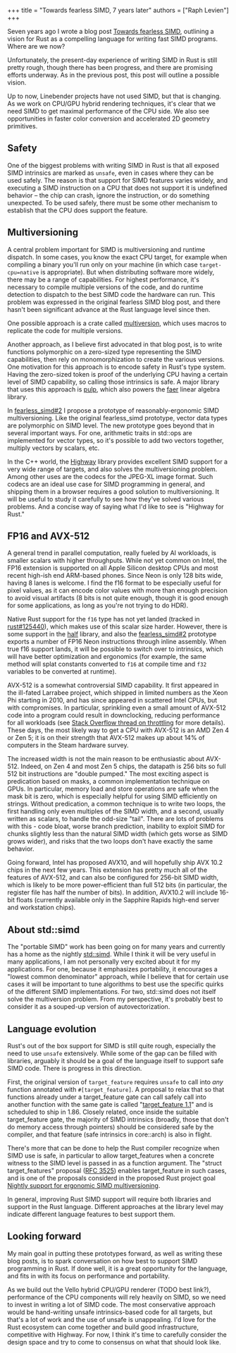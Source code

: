 +++
title = "Towards fearless SIMD, 7 years later"
authors = ["Raph Levien"]
+++

Seven years ago I wrote a blog post [Towards fearless SIMD], outlining a vision for Rust as a compelling language for writing fast SIMD programs.
Where are we now?

Unfortunately, the present-day experience of writing SIMD in Rust is still pretty rough, though there has been progress, and there are promising efforts underway.
As in the previous post, this post will outline a possible vision.

Up to now, Linebender projects have not used SIMD, but that is changing.
As we work on CPU/GPU hybrid rendering techniques, it's clear that we need SIMD to get maximal performance of the CPU side.
We also see opportunities in faster color conversion and accelerated 2D geometry primitives.

## Safety

One of the biggest problems with writing SIMD in Rust is that all exposed SIMD intrinsics are marked as `unsafe`, even in cases where they can be used safely.
The reason is that support for SIMD features varies widely, and executing a SIMD instruction on a CPU that does not support it is undefined behavior – the chip can crash, ignore the instruction, or do something unexpected.
To be used safely, there must be some other mechanism to establish that the CPU does support the feature.

## Multiversioning

A central problem important for SIMD is multiversioning and runtime dispatch.
In some cases, you know the exact CPU target, for example when compiling a binary you'll run only on your machine (in which case `target-cpu=native` is appropriate).
But when distributing software more widely, there may be a range of capabilities.
For highest performance, it's necessary to compile multiple versions of the code, and do runtime detection to dispatch to the best SIMD code the hardware can run.
This problem was expressed in the original fearless SIMD blog post, and there hasn't been significant advance at the Rust language level since then.

One possible approach is a crate called [multiversion], which uses macros to replicate the code for multiple versions.

Another approach, as I believe first advocated in that blog post, is to write functions polymorphic on a zero-sized type representing the SIMD capabilities, then rely on monomorphization to create the various versions.
One motivation for this approach is to encode safety in Rust's type system.
Having the zero-sized token is proof of the underlying CPU having a certain level of SIMD capability, so calling those intrinsics is safe.
A major library that uses this approach is [pulp], which also powers the [faer] linear algebra library.

In [fearless_simd#2] I propose a prototype of reasonably-ergonomic SIMD multiversioning.
Like the original fearless_simd prototype, vector data types are polymorphic on SIMD level.
The new prototype goes beyond that in several important ways.
For one, arithmetic traits in std::ops are implemented for vector types, so it's possible to add two vectors together, multiply vectors by scalars, etc.

In the C++ world, the [Highway] library provides excellent SIMD support for a very wide range of targets, and also solves the multiversioning problem.
Among other uses are the codecs for the JPEG-XL image format.
Such codecs are an ideal use case for SIMD programming in general, and shipping them in a browser requires a good solution to multiversioning.
It will be useful to study it carefully to see how they've solved various problems.
And a concise way of saying what I'd like to see is "Highway for Rust."

## FP16 and AVX-512

A general trend in parallel computation, really fueled by AI workloads, is smaller scalars with higher throughputs.
While not yet common on Intel, the FP16 extension is supported on all Apple Silicon desktop CPUs and most recent high-ish end ARM-based phones.
Since Neon is only 128 bits wide, having 8 lanes is welcome.
I find the f16 format to be especially useful for pixel values, as it can encode color values with more than enough precision to avoid visual artifacts (8 bits is not quite enough, though it is good enough for some applications, as long as you're not trying to do HDR).

Native Rust support for the `f16` type has not yet landed (tracked in [rust#125440]), which makes use of this scalar size harder.
However, there is some support in the [half] library, and also the [fearless_simd#2] prototype exports a number of FP16 Neon instructions through inline assembly.
When true f16 support lands, it will be possible to switch over to intrinsics, which will have better optimization and ergonomics (for example, the same method will splat constants converted to `f16` at compile time and `f32` variables to be converted at runtime).

AVX-512 is a somewhat controversial SIMD capability.
It first appeared in the ill-fated Larrabee project, which shipped in limited numbers as the Xeon Phi starting in 2010, and has since appeared in scattered Intel CPUs, but with compromises.
In particular, sprinkling even a small amount of AVX-512 code into a program could result in downclocking, reducing performance for all workloads (see [Stack Overflow thread on throttling] for more details).
These days, the most likely way to get a CPU with AVX-512 is an AMD Zen 4 or Zen 5; it is on their strength that AVX-512 makes up about 14% of computers in the Steam hardware survey.

The increased width is not the main reason to be enthusiastic about AVX-512.
Indeed, on Zen 4 and most Zen 5 chips, the datapath is 256 bits so full 512 bit instructions are "double pumped." The most exciting aspect is predication based on masks, a common implementation technique on GPUs.
In particular, memory load and store operations are safe when the mask bit is zero, which is especially helpful for using SIMD efficiently on strings.
Without predication, a common technique is to write two loops, the first handling only even multiples of the SIMD width, and a second, usually written as scalars, to handle the odd-size "tail".
There are lots of problems with this - code bloat, worse branch prediction, inability to exploit SIMD for chunks slightly less than the natural SIMD width (which gets worse as SIMD grows wider), and risks that the two loops don't have exactly the same behavior.

Going forward, Intel has proposed AVX10, and will hopefully ship AVX 10.2 chips in the next few years.
This extension has pretty much all of the features of AVX-512, and can also be configured for 256-bit SIMD width, which is likely to be more power-efficient than full 512 bits (in particular, the register file has half the number of bits).
In addition, AVX10.2 will include 16-bit floats (currently available only in the Sapphire Rapids high-end server and workstation chips).

## About std::simd

The "portable SIMD" work has been going on for many years and currently has a home as the nightly [std::simd].
While I think it will be very useful in many applications, I am not personally very excited about it for my applications.
For one, because it emphasizes portability, it encourages a "lowest common denominator" approach, while I believe that for certain use cases it will be important to tune algorithms to best use the specific quirks of the different SIMD implementations.
For two, std::simd does not itself solve the multiversion problem.
From my perspective, it's probably best to consider it as a souped-up version of autovectorization.

## Language evolution

Rust's out of the box support for SIMD is still quite rough, especially the need to use `unsafe` extensively.
While some of the gap can be filled with libraries, arguably it should be a goal of the language itself to support safe SIMD code.
There is progress in this direction.

First, the original version of `target_feature` requires `unsafe` to call into *any* function annotated with `#[target_feature]`.
A proposal to relax that so that functions already under a target_feature gate can call safely call into another function with the same gate is called "[target_feature 1.1]" and is scheduled to ship in 1.86.
Closely related, once inside the suitable target_feature gate, the majority of SIMD intrinsics (broadly, those that don't do memory access through pointers) should be considered safe by the compiler, and that feature (safe intrinsics in core::arch) is also in flight.

There's more that can be done to help the Rust compiler recognize when SIMD use is safe, in particular to allow target_features when a concrete witness to the SIMD level is passed in as a function argument.
The "struct target_features" proposal ([RFC 3525]) enables target_feature in such cases, and is one of the proposals considerd in the proposed Rust project goal [Nightly support for ergonomic SIMD multiversioning].

In general, improving Rust SIMD support will require both libraries and support in the Rust language.
Different approaches at the library level may indicate different language features to best support them.

## Looking forward

My main goal in putting these prototypes forward, as well as writing these blog posts, is to spark conversation on how best to support SIMD programming in Rust.
If done well, it is a great opportunity for the language, and fits in with its focus on performance and portability.

As we build out the Vello hybrid CPU/GPU renderer (TODO best link?), performance of the CPU components will rely heavily on SIMD, so we need to invest in writing a lot of SIMD code.
The most conservative approach would be hand-writing unsafe intrinsics-based code for all targets, but that's a lot of work and the use of unsafe is unappealing.
I'd love for the Rust ecosystem can come together and build good infrastructure, competitive with Highway.
For now, I think it's time to carefully consider the design space and try to come to consensus on what that should look like.

[Towards fearless SIMD]: https://raphlinus.github.io/rust/simd/2018/10/19/fearless-simd.html
[pulp]: https://docs.rs/pulp/latest/pulp/
[faer]: https://docs.rs/faer/latest/faer/
[multiversion]: https://docs.rs/multiversion/latest/multiversion/
[half]: https://docs.rs/half/latest/half/
[Nightly support for ergonomic SIMD multiversioning]: https://rust-lang.github.io/rust-project-goals/2025h1/simd-multiversioning.html
[Highway]: https://github.com/google/highway
[target_feature 1.1]: https://rust-lang.github.io/rfcs/2396-target-feature-1.1.html
[safe intrinsics in core::arch]: https://github.com/rust-lang/libs-team/issues/494
[RFC 3525]: https://github.com/rust-lang/rfcs/pull/3525
[fearless_simd#2]: https://github.com/raphlinus/fearless_simd/pull/2
[rust#125440]: https://github.com/rust-lang/rust/issues/125440
[std::simd]: https://doc.rust-lang.org/std/simd/index.html
[Stack Overflow thread on throttling]: https://stackoverflow.com/questions/56852812/simd-instructions-lowering-cpu-frequency#comment100256395_56852812
